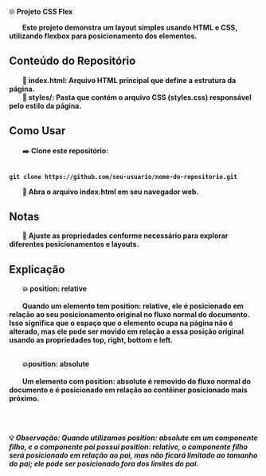 🌐 <strong>Projeto CSS Flex<strong>

&nbsp; &nbsp; &nbsp; &nbsp; Este projeto demonstra um layout simples usando HTML e CSS, utilizando flexbox para posicionamento dos elementos.

<h2>Conteúdo do Repositório</h2>
&nbsp; &nbsp; &nbsp; &nbsp; 📑 index.html: Arquivo HTML principal que define a estrutura da página. <br>
&nbsp; &nbsp; &nbsp; &nbsp; 📁 styles/: Pasta que contém o arquivo CSS (styles.css) responsável pelo estilo da página.<br>

<h2>Como Usar</h2>
&nbsp; &nbsp; &nbsp; &nbsp; ✒️ Clone este repositório: <br> <br>

```
git clone https://github.com/seu-usuario/nome-do-repositorio.git
```

&nbsp; &nbsp; &nbsp; &nbsp; 📁 Abra o arquivo index.html em seu navegador web.

<h2>Notas</h2>
&nbsp; &nbsp; &nbsp; &nbsp; 📌 Ajuste as propriedades conforme necessário para explorar diferentes posicionamentos e layouts.<br>

<h2>Explicação</h2>
&nbsp; &nbsp; &nbsp; &nbsp; 💥 position: relative <br><br>
&nbsp; &nbsp; &nbsp; &nbsp; Quando um elemento tem position: relative, ele é posicionado em relação ao seu posicionamento original no fluxo normal do documento. Isso significa que o espaço que o elemento ocupa na página não é alterado, mas ele pode ser movido em relação a essa posição original usando as propriedades top, right, bottom e left.

<br>
<br>

&nbsp; &nbsp; &nbsp; &nbsp; 💥position: absolute <br><br>
&nbsp; &nbsp; &nbsp; &nbsp; Um elemento com position: absolute é removido do fluxo normal do documento e é posicionado em relação ao contêiner posicionado mais próximo.

<br>
<br>

💡 _Observação: Quando utilizamos position: absolute em um componente filho, e o componente pai possui position: relative, o componente filho será posicionado em relação ao pai, mas não ficará limitado ao tamanho do pai; ele pode ser posicionado fora dos limites do pai._
